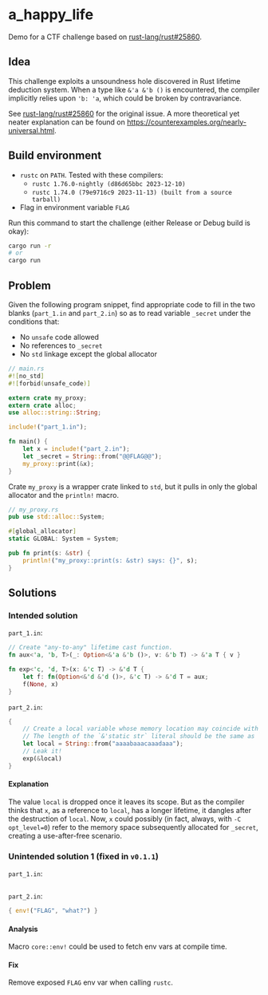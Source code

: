 # a_happy_life

Demo for a CTF challenge based on [rust-lang/rust#25860](https://github.com/rust-lang/rust/issues/25860).

## Idea

This challenge exploits a unsoundness hole discovered in Rust lifetime deduction system. When a type like `&'a &'b ()` is encountered, the compiler implicitly relies upon `'b: 'a`, which could be broken by contravariance.

See [rust-lang/rust#25860](https://github.com/rust-lang/rust/issues/25860) for the original issue. A more theoretical yet neater explanation can be found on https://counterexamples.org/nearly-universal.html.

## Build environment

* `rustc` on `PATH`. Tested with these compilers:
  * `rustc 1.76.0-nightly (d86d65bbc 2023-12-10)`
  * `rustc 1.74.0 (79e9716c9 2023-11-13) (built from a source tarball)`
* Flag in environment variable `FLAG`

Run this command to start the challenge (either Release or Debug build is okay):

```bash
cargo run -r
# or
cargo run
```

## Problem

Given the following program snippet, find appropriate code to fill in the two blanks (`part_1.in` and `part_2.in`) so as to read variable `_secret` under the conditions that:

* No `unsafe` code allowed
* No references to `_secret`
* No `std` linkage except the global allocator

```rust
// main.rs
#![no_std]
#![forbid(unsafe_code)]

extern crate my_proxy;
extern crate alloc;
use alloc::string::String;

include!("part_1.in");

fn main() {
    let x = include!("part_2.in");
    let _secret = String::from("@@FLAG@@");
    my_proxy::print(&x);
}
```

Crate `my_proxy` is a wrapper crate linked to `std`, but it pulls in only the global allocator and the `println!` macro.

```rust
// my_proxy.rs
pub use std::alloc::System;

#[global_allocator]
static GLOBAL: System = System;

pub fn print(s: &str) {
    println!("my_proxy::print(s: &str) says: {}", s);
}
```

## Solutions

### Intended solution

`part_1.in`:

```rust
// Create "any-to-any" lifetime cast function.
fn aux<'a, 'b, T>(_: Option<&'a &'b ()>, v: &'b T) -> &'a T { v }

fn exp<'c, 'd, T>(x: &'c T) -> &'d T {
    let f: fn(Option<&'d &'d ()>, &'c T) -> &'d T = aux;
    f(None, x)
}
```

`part_2.in`:

```rust
{
    // Create a local variable whose memory location may coincide with `_secret`.
    // The length of the `&'static str` literal should be the same as `_secret`.
    let local = String::from("aaaabaaacaaadaaa");
    // Leak it!
    exp(&local)
}
```

#### Explanation

The value `local` is dropped once it leaves its scope. But as the compiler thinks that `x`, as a reference to `local`, has a longer lifetime, it dangles after the destruction of `local`. Now, `x` could possibly (in fact, always, with `-C opt_level=0`) refer to the memory space subsequently allocated for `_secret`, creating a use-after-free scenario.

### Unintended solution 1 (fixed in `v0.1.1`)

`part_1.in`:

```rust

```

`part_2.in`:

```rust
{ env!("FLAG", "what?") }
```

#### Analysis

Macro `core::env!` could be used to fetch env vars at compile time.

#### Fix

Remove exposed `FLAG` env var when calling `rustc`.
